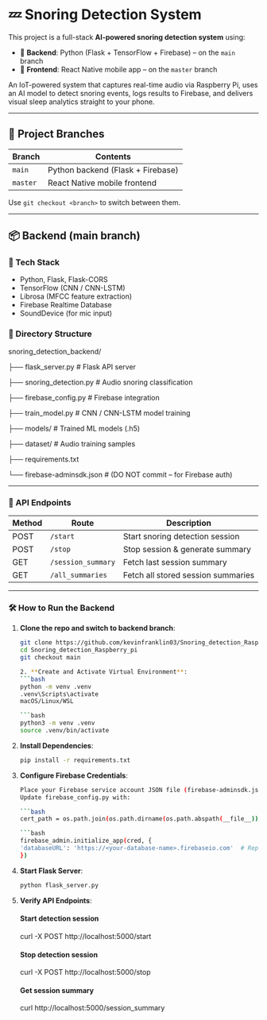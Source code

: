 # 💤 Snoring Detection System

This project is a full-stack **AI-powered snoring detection system** using:

- 🧠 **Backend**: Python (Flask + TensorFlow + Firebase) – on the `main` branch
- 📱 **Frontend**: React Native mobile app – on the `master` branch

An IoT-powered system that captures real-time audio via Raspberry Pi, uses an AI model to detect snoring events, logs results to Firebase, and delivers visual sleep analytics straight to your phone.


---

## 🧠 Project Branches

| Branch   | Contents                             |
|----------|--------------------------------------|
| `main`   | Python backend (Flask + Firebase)    |
| `master` | React Native mobile frontend         |

Use `git checkout <branch>` to switch between them.

---

## 📦 Backend (main branch)

### 🔧 Tech Stack
- Python, Flask, Flask-CORS
- TensorFlow (CNN / CNN-LSTM)
- Librosa (MFCC feature extraction)
- Firebase Realtime Database
- SoundDevice (for mic input)

### 📂 Directory Structure

snoring_detection_backend/

├── flask_server.py # Flask API server

├── snoring_detection.py # Audio snoring classification

├── firebase_config.py # Firebase integration


├── train_model.py # CNN / CNN-LSTM model training

├── models/ # Trained ML models (.h5)

├── dataset/ # Audio training samples

├── requirements.txt

└── firebase-adminsdk.json # (DO NOT commit – for Firebase auth)


---

### 🚀 API Endpoints

| Method | Route               | Description                        |
|--------|---------------------|------------------------------------|
| POST   | `/start`            | Start snoring detection session    |
| POST   | `/stop`             | Stop session & generate summary    |
| GET    | `/session_summary`  | Fetch last session summary         |
| GET    | `/all_summaries`    | Fetch all stored session summaries |

---

### 🛠️ How to Run the Backend

1. **Clone the repo and switch to backend branch**:
   ```bash
   git clone https://github.com/kevinfranklin03/Snoring_detection_Raspberry_pi.git
   cd Snoring_detection_Raspberry_pi
   git checkout main

   2. **Create and Activate Virtual Environment**:
   ```bash
   python -m venv .venv
   .venv\Scripts\activate
   macOS/Linux/WSL
   
   ```bash
   python3 -m venv .venv
   source .venv/bin/activate

3. **Install Dependencies**:
   ```bash
   pip install -r requirements.txt
   
4. **Configure Firebase Credentials**:
   ```bash
   Place your Firebase service account JSON file (firebase-adminsdk.json) in the backend directory
   Update firebase_config.py with:

   ```bash
   cert_path = os.path.join(os.path.dirname(os.path.abspath(__file__)), 'firebase-adminsdk.json')
   
   ```bash
   firebase_admin.initialize_app(cred, {
   'databaseURL': 'https://<your-database-name>.firebaseio.com'  # Replace with your actual URL
   })

5. **Start Flask Server**:
   
   ```bash
   python flask_server.py

6. **Verify API Endpoints**:

   #### Start detection session
   curl -X POST http://localhost:5000/start

   #### Stop detection session
   curl -X POST http://localhost:5000/stop

   #### Get session summary
   curl http://localhost:5000/session_summary

